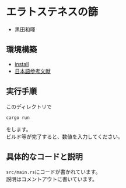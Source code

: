 # エラトステネスの篩
- 黒田和暉

## 環境構築
- [install](https://www.rust-lang.org/tools/install)
- [日本語参考文献](https://doc.rust-jp.rs/book/second-edition/ch01-01-installation.html)

## 実行手順
このディレクトリで
```
cargo run
```
をします。  
ビルド等が完了すると、数値を入力してください。

## 具体的なコードと説明
`src/main.rs`にコードが書かれています。  
説明はコメントアウトに書いています。